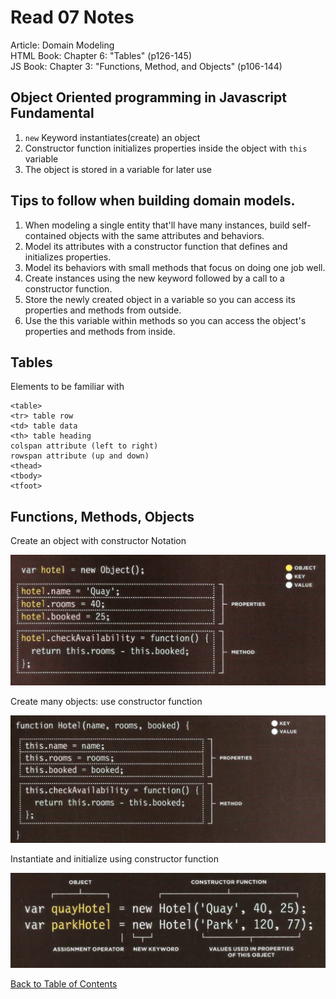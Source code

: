 # Read 07 Notes

Article: Domain Modeling  
HTML Book: Chapter 6: "Tables" (p126-145)  
JS Book: Chapter 3: "Functions, Method, and Objects" (p106-144)  

## Object Oriented programming in Javascript Fundamental

1. `new` Keyword instantiates(create) an object
1. Constructor function initializes properties inside the object with `this` variable
1. The object is stored in a variable for later use  

## Tips to follow when building domain models.

1. When modeling a single entity that'll have many instances, build self-contained objects with the same attributes and behaviors.
1. Model its attributes with a constructor function that defines and initializes properties.
1. Model its behaviors with small methods that focus on doing one job well.
1. Create instances using the new keyword followed by a call to a constructor function.
1. Store the newly created object in a variable so you can access its properties and methods from outside.
1. Use the this variable within methods so you can access the object's properties and methods from inside.

## Tables

Elements to be familiar with

```
<table>
<tr> table row
<td> table data
<th> table heading
colspan attribute (left to right)
rowspan attribute (up and down)
<thead>
<tbody>
<tfoot>
``` 

## Functions, Methods, Objects

Create an object with constructor Notation

![Constructor Notation](/images/constructor-notation.png)

Create many objects: use constructor function

![Constructor Function](/images/constructor-function.png)

Instantiate and initialize using constructor function

![Instantiate](/images/Instantiate.png)


[Back to Table of Contents](https://davees987.github.io/reading-notes)